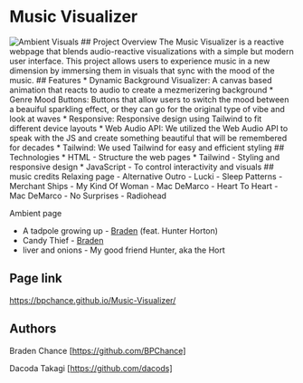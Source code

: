 # Music Visualizer
<img src="![Uploading Screenshot 2025-04-23 at 9.34.24 AM.png…]()" alt="Ambient Visuals" />
## Project Overview
The Music Visualizer is a reactive webpage that blends audio-reactive visualizations with a simple but modern user interface. This project allows users to experience music in a new dimension by immersing them in visuals that sync with the mood of the music.
## Features
* Dynamic Background Visualizer: A canvas based animation that reacts to audio to create a mezmerizering background
* Genre Mood Buttons: Buttons that allow users to switch the mood between a beauiful sparkling effect, or they can go for the original type of vibe and look at waves
* Responsive: Responsive design using Tailwind to fit different device layouts
* Web Audio API: We utilized the Web Audio API to speak with the JS and create something beautiful that will be remembered for decades
* Tailwind: We used Tailwind for easy and efficient styling
## Technologies
* HTML - Structure the web pages
* Tailwind - Styling and responsive design
* JavaScript - To control interactivity and visuals
## music credits
Relaxing page
- Alternative Outro - Lucki
- Sleep Patterns - Merchant Ships
- My Kind Of Woman - Mac DeMarco
- Heart To Heart - Mac DeMarco
- No Surprises - Radiohead

Ambient page
- A tadpole growing up - [Braden](https://github.com/BPChance) (feat. Hunter Horton)
- Candy Thief - [Braden](https://github.com/BPChance)
- liver and onions - My good friend Hunter, aka the Hort

## Page link
https://bpchance.github.io/Music-Visualizer/

## Authors
Braden Chance [https://github.com/BPChance]

Dacoda Takagi [https://github.com/dacods]
